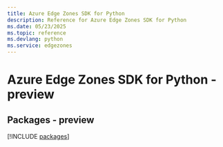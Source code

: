 ```yaml
---
title: Azure Edge Zones SDK for Python
description: Reference for Azure Edge Zones SDK for Python
ms.date: 05/23/2025
ms.topic: reference
ms.devlang: python
ms.service: edgezones
---
```

# Azure Edge Zones SDK for Python - preview
## Packages - preview
[!INCLUDE [packages](edge-zones-index.md)]